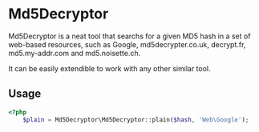 # Md5Decryptor

Md5Decryptor is a neat tool that searchs for a given MD5 hash in a set of web-based resources, such as Google, md5decrypter.co.uk, decrypt.fr, md5.my-addr.com and md5.noisette.ch.

It can be easily extendible to work with any other similar tool.

## Usage
```php
<?php
    $plain = Md5Decryptor\Md5Decryptor::plain($hash, 'Web\Google');


````

